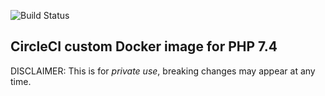 ![Build Status](https://github.com/ddebin/circle-ci-custom-php/actions/workflows/docker-image.yml/badge.svg?branch=php7.4)

## CircleCI custom Docker image for PHP 7.4

DISCLAIMER: This is for _private use_, breaking changes may appear at any time.
